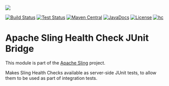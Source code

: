 [<img src="https://sling.apache.org/res/logos/sling.png"/>](https://sling.apache.org)

 [![Build Status](https://builds.apache.org/buildStatus/icon?job=Sling/sling-org-apache-sling-hc-junit-bridge/master)](https://builds.apache.org/job/Sling/job/sling-org-apache-sling-hc-junit-bridge/job/master) [![Test Status](https://img.shields.io/jenkins/t/https/builds.apache.org/job/Sling/job/sling-org-apache-sling-hc-junit-bridge/job/master.svg)](https://builds.apache.org/job/Sling/job/sling-org-apache-sling-hc-junit-bridge/job/master/test_results_analyzer/) [![Maven Central](https://maven-badges.herokuapp.com/maven-central/org.apache.sling/org.apache.sling.hc.junit.bridge/badge.svg)](https://search.maven.org/#search%7Cga%7C1%7Cg%3A%22org.apache.sling%22%20a%3A%22org.apache.sling.hc.junit.bridge%22) [![JavaDocs](https://www.javadoc.io/badge/org.apache.sling/org.apache.sling.hc.junit.bridge.svg)](https://www.javadoc.io/doc/org.apache.sling/org.apache.sling.hc.junit.bridge) [![License](https://img.shields.io/badge/License-Apache%202.0-blue.svg)](https://www.apache.org/licenses/LICENSE-2.0) [![hc](https://sling.apache.org/badges/group-hc.svg)](https://github.com/apache/sling-aggregator/blob/master/docs/groups/hc.md)

# Apache Sling Health Check JUnit Bridge

This module is part of the [Apache Sling](https://sling.apache.org) project.

Makes Sling Health Checks available as server-side JUnit tests, to allow them to be used as part of integration tests.
